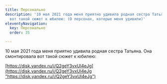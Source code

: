 ```yaml
---
title: Персонально
description: '10 мая 2021 года меня приятно удивила родная сестра Татьяна. Она смонтировала
  вот такой сюжет к юбилею: (О персонах, которые меня удивили)'
eleventyNavigation:
  key: Персонально
  order: 35

---
```

<p>10 мая 2021 года меня приятно удивила родная сестра Татьяна. Она смонтировала вот такой сюжет к юбилею:</p>

<p><a href="[https://disk.yandex.ru/i/Q2geY3vxUl4eJg](https://disk.yandex.ru/i/Q2geY3vxUl4eJg "https://disk.yandex.ru/i/Q2geY3vxUl4eJg")">[https://disk.yandex.ru/i/Q2geY3vxUl4eJg](https://disk.yandex.ru/i/Q2geY3vxUl4eJg "https://disk.yandex.ru/i/Q2geY3vxUl4eJg")</a></p>